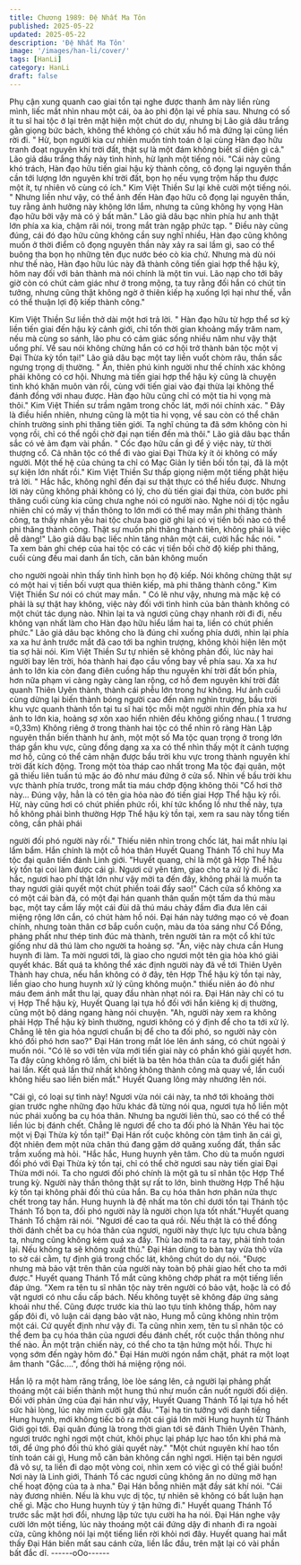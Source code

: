 ```yaml
---
title: Chương 1989: Đệ Nhất Ma Tôn
published: 2025-05-22
updated: 2025-05-22
description: 'Đệ Nhất Ma Tôn'
image: '/images/han-li/cover/'
tags: [HanLi]
category: HanLi
draft: false
---
```


Phụ cận xung quanh cao giai tồn tại nghe được thanh âm này liền
rùng mình, liếc mắt nhìn nhau một cái, òa ào phi độn lại về phía
sau.
Nhưng có số ít tu sĩ hai tộc ở lại trên mặt hiện một chút do dự,
nhưng bị Lão giả dâu trắng gằn giọng bức bách, không thể không
có chút xấu hổ mà đứng lại cũng liền rời đi.
" Hừ, bọn người kia cư nhiên muốn tính toán ở lại cùng Hàn đạo
hữu tranh đoạt nguyên khí trời đất, thật sự là một đám không biết
sĩ diện gì cả." Lão giả dâu trắng thấy này tình hình, hừ lạnh một
tiếng nói.
"Cái này cũng khó trách, Hàn đạo hữu tiến giai hậu kỳ thành
công, cô đọng lại nguyên thần cần tới lượng lớn nguyên khí trời
đất, bọn họ nếu vụng trộm hấp thu được một ít, tự nhiên vô cùng
có ích." Kim Việt Thiền Sư lại khẽ cười một tiếng nói.
" Nhưng liền như vậy, có thể ảnh đến Hàn đạo hữu cô đọng lại
nguyên thần, tuy rằng ảnh hưởng này không lớn lắm, nhưng ta
cũng không hy vọng Hàn đạo hữu bởi vậy mà có ý bất mãn." Lão
giả dâu bạc nhìn phía hư anh thật lớn phía xa kia, chậm rãi nói,
trong mắt tràn ngập phức tạp.
" Điều này cũng đúng, cái đó đạo hữu cũng không cần suy nghĩ
nhiều, Hàn đạo cũng không muốn ở thời điểm cô đọng nguyên
thần này xảy ra sai lầm gì, sao có thể buông tha bọn họ những
tên đục nước béo cò kia chứ. Nhưng mà dù nói như thế nào, Hàn
đạo hữu lúc này đã thành công tiến giai hợp thể hậu kỳ, hôm nay
đối với bản thành mà nói chính là một tin vui. Lão nạp cho tới bây
giờ còn có chút cảm giác như ở trong mộng, ta tuy rằng đối hắn
có chút tin tưởng, nhưng cũng thật không ngờ ở thiên kiếp hạ
xuống lợi hại như thế, vẫn có thể thuận lợi độ kiếp thành công."

Kim Việt Thiền Sư liền thở dài một hơi trả lời.
" Hàn đạo hữu từ hợp thể sơ kỳ liền tiến giai đến hậu kỳ cảnh giới,
chỉ tốn thời gian khoảng mấy trăm nam, nếu mà cùng so sánh, lão
phu có cảm giác sống nhiều năm như vậy thật uổng phí. Về sau
nói không chừng hắn có cơ hội trở thành bản tộc một vị Đại Thừa
kỳ tồn tại!" Lão giả dâu bạc một tay liền vuốt chòm râu, thần sắc
ngưng trọng dị thường.
" Ân, thiên phú kinh người như thế chính xác không phải không có
cơ hội. Nhưng mà tiến giai hợp thể hậu kỳ cũng là chuyện tình
khó khăn muôn vàn rồi, cùng với tiến giai vào đại thừa lại không
thể đánh đồng với nhau được. Hàn đạo hữu cũng chỉ có một tia hi
vọng mà thôi." Kim Việt Thiền sư trầm ngâm trong chốc lát, mới
nói chính xác.
" Đây là điều hiển nhiên, nhưng cũng là một tia hi vọng, về sau
còn có thể chân chính trường sinh phi thăng tiên giới. Ta nghĩ
chúng ta đã sớm không còn hi vọng rồi, chỉ có thể ngồi chờ đại
nạn tiến đến mà thôi." Lão giả dâu bạc thần sắc có vẻ ảm đạm vài
phần.
" Cốc đạo hữu cần gì để ý việc này, từ thời thượng cổ. Cả nhân
tộc có thể đi vào giai Đại Thừa kỳ ít ỏi không có mấy người. Một
thế hệ của chúng ta chỉ có Mạc Giản ly tiền bối tồn tại, đã là một
sự kiện lớn nhất rồi." Kim Việt Thiền Sư thấp giọng niệm một tiếng
phật hiệu trả lời.
" Hắc hắc, không nghĩ đến đại sư thật thực có thể hiểu được.
Nhưng lời này cũng không phải không có lý, cho dù tiến giai đại
thừa, còn bước phi thăng cuối cùng kia cũng chưa nghe nói có
người nào. Nghe nói dị tộc ngẫu nhiên chỉ có mấy vị thần thông to
lớn mới có thể may mắn phi thăng thành công, ta thấy nhân yêu
hai tộc chưa bao giờ ghi lại có vị tiền bối nào có thể phi thăng
thành công. Thật sự muốn phi thăng thành tiên, không phải là việc
dễ dàng!" Lão giả dâu bạc liếc nhìn tăng nhân một cái, cười hắc
hắc nói.
" Ta xem bản ghi chép của hai tộc có các vị tiền bối chờ độ kiếp
phi thăng, cuối cùng đều mai danh ẩn tích, căn bản không muốn

cho người ngoài nhìn thấy tình hình bọn họ độ kiếp. Nói không
chừng thật sự có một hai vị tiền bối vượt qua thiên kiếp, mà phi
thăng thành công." Kim Việt Thiền Sư nói có chút may mắn.
" Có lẽ như vậy, nhưng mà mặc kệ có phải là sự thật hay không,
việc này đối với tình hình của bản thành không có một chút tác
dụng nào. Nhìn lại ta và ngươi cũng chạy nhanh rời đi đi, nếu
không vạn nhất làm cho Hàn đạo hữu hiểu lầm hai ta, liền có chút
phiền phức." Lão giả dâu bạc không cho là đúng chỉ xuống phía
dưới, nhìn lại phía xa xa hư ảnh trước mắt đã cao tới ba nghìn
trượng, không khỏi hiện lên một tia sợ hãi nói.
Kim Việt Thiền Sư tự nhiên sẽ không phản đối, lúc này hai người
bay lên trời, hóa thành hai đạo cầu vồng bay về phía sau.
Xa xa hư ảnh to lớn kia còn đang điên cuồng hấp thu nguyên khí
trời đất bốn phía, hơn nữa phạm vi càng ngày càng lan rộng, cơ
hồ đem nguyên khí trời đất quanh Thiên Uyên thành, thành cái
phễu lớn trong hư không.
Hư ảnh cuối cùng dừng lại biến thành bóng người cao đến năm
nghìn trượng, bầu trời khu vực quanh thành tồn tại tu sĩ hai tộc
mỗi một người nhìn đến phía xa hư ảnh to lớn kia, hoảng sợ xôn
xao hiển nhiên đều không giống nhau.( 1 trương =0,33m)
Không riêng ở trong thành hai tộc có thể nhìn rõ ràng Hàn Lập
nguyên thần biến thành hư ảnh, một một số Ma tộc quan trọng ở
trong lớn tháp gần khu vực, cũng đồng dạng xa xa có thể nhìn
thấy một ít cảnh tượng mơ hồ, cũng có thể cảm nhận được bầu
trời khu vực trong thành nguyên khí trời đất kích động.
Trong một tòa tháp cao nhất trong Ma tộc đại quân, một gã thiếu
liên tuấn tú mặc áo đỏ như máu đứng ở cửa sổ. Nhìn về bầu trời
khu vực thành phía trước, trong mắt tia máu chớp động không
thôi
"Cổ hơi thở này... Đúng vậy, hẳn là có tên gia hỏa nào đó tiến giai
Hợp Thể hậu kỳ rồi. Hừ, này cũng hơi có chút phiền phức rồi, khí
tức khổng lồ như thế này, tựa hồ không phải bình thường Hợp
Thể hậu kỳ tồn tại, xem ra sau này tổng tiến công, cần phải phái

người đối phó người này rồi." Thiếu niên nhìn trong chốc lát, hai
mắt nhíu lại lẩm bẩm. Hắn chính là một cỗ hóa thân Huyết Quang
Thánh Tổ chỉ huy Ma tộc đại quân tiến đánh Linh giới.
"Huyết quang, chỉ là một gã Hợp Thể hậu kỳ tồn tại coi làm được
cái gì. Ngươi cứ yên tâm, giao cho ta xử lý đi. Hắc hắc, ngươi hao
phí thật lớn như vậy mời ta đến đây, không phải là muốn ta thay
ngươi giải quyết một chút phiền toái đấy sao!" Cách cửa sổ không
xa có một cái bàn đá, có một đại hán quanh thân quấn một tấm
da thú màu bạc, một tay cầm lấy một cái đùi dã thú máu chảy
đầm đìa đưa lên cái miệng rộng lớn cắn, có chút hàm hồ nói.
Đại hán này tướng mạo có vẻ đoan chính, nhưng toàn thân cơ
bắp cuồn cuộn, màu da tỏa sáng như Cổ Đồng, phảng phất như
thép tinh đúc mà thành, trên người tản ra một cổ khí tức giống
như dã thú làm cho người ta hoảng sợ.
"Ân, việc này chưa cần Hung huynh đi làm. Ta mời ngươi tới, là
giao cho ngươi một tên gia hỏa khó giải quyết khác. Bất quá ta
không thể xác định người này đã về tới Thiên Uyên Thành hay
chưa, nếu hắn không có ở đây, tên Hợp Thể hậu kỳ tồn tại này,
liền giao cho hung huynh xử lý cũng không muộn." thiếu niên áo
đỏ như máu đem ánh mắt thu lại, quay đầu nhàn nhạt nói ra.
Đại Hán này chỉ có tu vị Hợp Thể hậu kỳ, Huyết Quang lại tựa hồ
đối với hắn kiêng kị dị thường, cũng một bộ dáng ngang hàng nói
chuyện.
"Ah, người này xem ra không phải Hợp Thể hậu kỳ bình thường,
ngươi không có ý định để cho ta tới xử lý. Chẳng lẽ tên gia hỏa
ngươi chuẩn bị để cho ta đối phó, so người này còn khó đối phó
hơn sao?" Đại Hán trong mắt lóe lên ánh sáng, có chút ngoài ý
muốn nói.
"Có lẽ so với tên vừa mới tiến giai này có phần khó giải quyết hơn.
Ta đây cũng không rõ lắm, chỉ biết là ba tên hóa thân của ta đuổi
giết hắn hai lần. Kết quả lần thứ nhất không không thành công mà
quay về, lần cuối không hiểu sao liền biến mất." Huyết Quang
lông mày nhướng lên nói.

"Cái gì, có loại sự tình này! Ngươi vừa nói cái này, ta nhớ tới
khoảng thời gian trước nghe những đạo hữu khác đã từng nói
qua, ngươi tựa hồ liền một núc phái xuống ba cụ hóa thân. Nhưng
ba người liên thủ, sao có thể có thể liền lúc bị đánh chết. Chẳng lẽ
ngươi để cho ta đối phó là Nhân Yêu hai tộc một vị Đại Thừa kỳ
tồn tại!" Đại Hán rốt cuộc không còn tâm tình ăn cái gì, đột nhiên
đem một nửa chân thú đang gặm dở quăng xuống đất, thần sắc
trầm xuống mà hỏi.
"Hắc hắc, Hung huynh yên tâm. Cho dù ta muốn ngươi đối phó
với Đại Thừa kỳ tồn tại, chỉ có thể chờ ngươi sau này tiến giai Đại
Thừa mới nói. Ta cho ngươi đối phó chính là một gã tu sĩ nhân tộc
Hợp Thể trung kỳ. Người này thần thông thật sự rất to lớn, bình
thường Hợp Thể hậu kỳ tồn tại không phải đối thủ của hắn. Ba cụ
hóa thân hơn phân nửa thực chết trong tay hắn. Hung huynh là đệ
nhất ma tôn chỉ dưới tồn tại Thánh tộc Thánh Tổ bọn ta, đối phó
người này là người chọn lựa tốt nhất."Huyết quang Thánh Tổ
chậm rãi nói.
"Ngươi đề cao ta quá rồi. Nếu thật là có thể đồng thời đánh chết
ba cụ hóa thân của ngươi, người này thực lực tựu chưa bằng ta,
nhưng cũng không kém quá xa đấy. Thù lao mời ta ra tay, phải
tính toán lại. Nếu không ta sẽ không xuất thủ." Đại Hán dùng to
bàn tay vừa thô vừa to sờ cái cằm, tự định giá trong chốc lát,
không chút do dự nói.
"Được nhưng mà bảo vật trên thân của người này toàn bộ phải
giao hết cho ta mới được." Huyết quang Thánh Tổ mắt cũng
không chớp phát ra một tiếng liền đáp ứng.
"Xem ra tên tu sĩ nhân tộc này trên người có bảo vật, hoặc là có
đồ vật ngươi có nhu cầu cấp bách. Nếu không tuyệt sẽ không đáp
ứng sảng khoái như thế. Cũng được trước kia thù lao tựu tính
không thấp, hôm nay gấp đôi đi, vô luận cái dạng bảo vật nào,
Hung mỗ cũng không nhìn trộm một cái. Cứ quyết định như vậy
đi. Ta cũng nhìn xem, tên tu sĩ nhân tộc có thể đem ba cụ hóa
thân của ngươi đều đánh chết, rốt cuộc thần thông như thế nào.
Ân một trận chiến này, có thể cho ta tận hứng một hồi. Thực hi
vọng sớm đến ngày hôm đó." Đại Hán mười ngón nắm chặt, phát
ra một loạt âm thanh "Gắc....", đồng thời há miệng rộng nói.

Hắn lộ ra một hàm răng trắng, lòe lòe sáng lên, cả người lại
phảng phất thoáng một cái biến thành một hung thú như muốn
cắn nuốt người đối diện.
Đối với phản ứng của đại hán như vậy, Huyết Quang Thánh Tổ lại
tựa hồ hết sức hài lòng, lúc này mỉm cười gật đầu.
"Tại hạ tin tưởng với danh tiếng Hung huynh, mới không tiếc bỏ ra
một cái giá lớn mời Hung huynh từ Thánh Giới gọi tới. Đại quân
đúng là trong thời gian tới sẽ đánh Thiên Uyên Thành, ngươi
trước nghỉ ngơi một chút, khôi phục lại pháp lực hao tổn khi phá
mà tới, để ứng phó đối thủ khó giải quyết này."
"Một chút nguyên khí hao tổn tính toán cái gì, Hung mỗ căn bản
không cần nghỉ ngơi. Hiện tại bên ngươi đã vô sự, ta liền đi dạo
một vòng coi, nhìn xem có việc gì có thể giải buồn! Nơi này là
Linh giới, Thánh Tổ các ngươi cũng không ăn no dửng mỡ hạn
chế hoạt động của ta à nha." Đại Hán bỗng nhiên mặt đầy sát khí
nói.
"Cái này đương nhiên. Nếu là khu vực dị tộc, tự nhiên sẽ không
có bất luận hạn chế gì. Mặc cho Hung huynh tùy ý tận hứng đi."
Huyết quang Thánh Tổ trước sắc mặt hơi đổi, nhưng lập tức tựu
cười ha ha nói.
Đại Hán nghe vậy cười lớn một tiếng, lúc này thoáng một cái
đứng dậy đi nhanh đi ra ngoài cửa, cũng không nói lại một tiếng
liền rời khỏi nơi đây.
Huyết quang hai mắt thấy Đại Hán biến mất sau cánh cửa, liền
lắc đầu, trên mặt lại có vài phần bất đắc dĩ.
------oOo------
